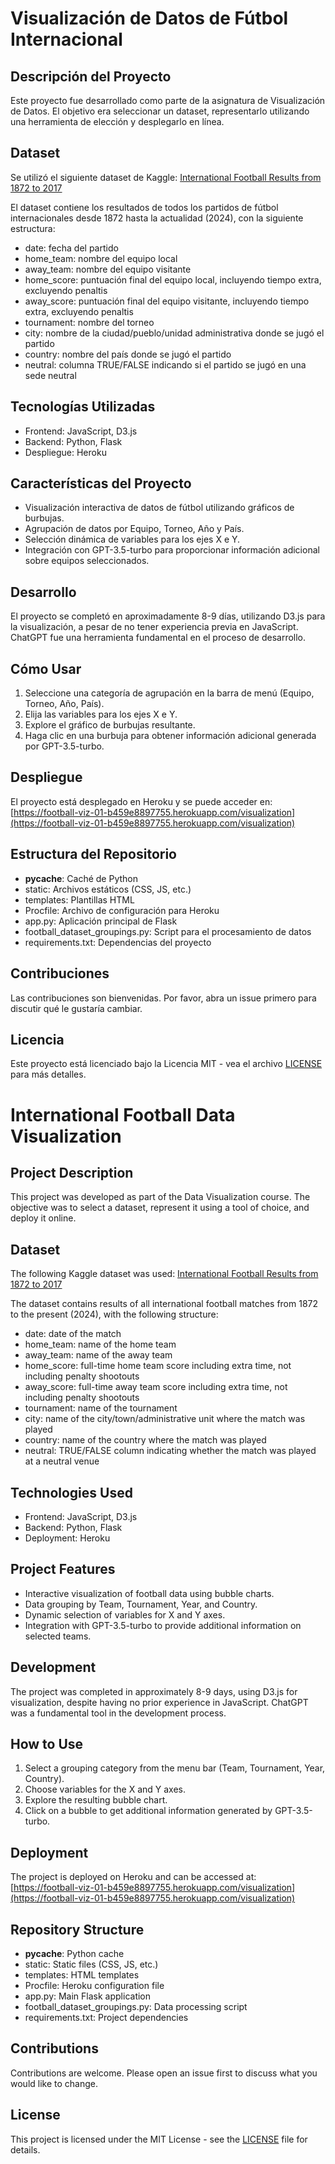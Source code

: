 # Visualización de Datos de Fútbol Internacional

## Descripción del Proyecto

Este proyecto fue desarrollado como parte de la asignatura de Visualización de Datos. El objetivo era seleccionar un dataset, representarlo utilizando una herramienta de elección y desplegarlo en línea.

## Dataset

Se utilizó el siguiente dataset de Kaggle: [International Football Results from 1872 to 2017](https://www.kaggle.com/datasets/martj42/international-football-results-from-1872-to-2017)

El dataset contiene los resultados de todos los partidos de fútbol internacionales desde 1872 hasta la actualidad (2024), con la siguiente estructura:

- date: fecha del partido
- home_team: nombre del equipo local
- away_team: nombre del equipo visitante
- home_score: puntuación final del equipo local, incluyendo tiempo extra, excluyendo penaltis
- away_score: puntuación final del equipo visitante, incluyendo tiempo extra, excluyendo penaltis
- tournament: nombre del torneo
- city: nombre de la ciudad/pueblo/unidad administrativa donde se jugó el partido
- country: nombre del país donde se jugó el partido
- neutral: columna TRUE/FALSE indicando si el partido se jugó en una sede neutral

## Tecnologías Utilizadas

- Frontend: JavaScript, D3.js
- Backend: Python, Flask
- Despliegue: Heroku

## Características del Proyecto

- Visualización interactiva de datos de fútbol utilizando gráficos de burbujas.
- Agrupación de datos por Equipo, Torneo, Año y País.
- Selección dinámica de variables para los ejes X e Y.
- Integración con GPT-3.5-turbo para proporcionar información adicional sobre equipos seleccionados.

## Desarrollo

El proyecto se completó en aproximadamente 8-9 días, utilizando D3.js para la visualización, a pesar de no tener experiencia previa en JavaScript. ChatGPT fue una herramienta fundamental en el proceso de desarrollo.

## Cómo Usar

1. Seleccione una categoría de agrupación en la barra de menú (Equipo, Torneo, Año, País).
2. Elija las variables para los ejes X e Y.
3. Explore el gráfico de burbujas resultante.
4. Haga clic en una burbuja para obtener información adicional generada por GPT-3.5-turbo.

## Despliegue

El proyecto está desplegado en Heroku y se puede acceder en: [https://football-viz-01-b459e8897755.herokuapp.com/visualization](https://football-viz-01-b459e8897755.herokuapp.com/visualization)

## Estructura del Repositorio

- **pycache**: Caché de Python
- static: Archivos estáticos (CSS, JS, etc.)
- templates: Plantillas HTML
- Procfile: Archivo de configuración para Heroku
- app.py: Aplicación principal de Flask
- football_dataset_groupings.py: Script para el procesamiento de datos
- requirements.txt: Dependencias del proyecto

## Contribuciones

Las contribuciones son bienvenidas. Por favor, abra un issue primero para discutir qué le gustaría cambiar.

## Licencia

Este proyecto está licenciado bajo la Licencia MIT - vea el archivo [LICENSE](LICENSE) para más detalles.


# International Football Data Visualization

## Project Description

This project was developed as part of the Data Visualization course. The objective was to select a dataset, represent it using a tool of choice, and deploy it online.

## Dataset

The following Kaggle dataset was used: [International Football Results from 1872 to 2017](https://www.kaggle.com/datasets/martj42/international-football-results-from-1872-to-2017)

The dataset contains results of all international football matches from 1872 to the present (2024), with the following structure:

- date: date of the match
- home_team: name of the home team
- away_team: name of the away team
- home_score: full-time home team score including extra time, not including penalty shootouts
- away_score: full-time away team score including extra time, not including penalty shootouts
- tournament: name of the tournament
- city: name of the city/town/administrative unit where the match was played
- country: name of the country where the match was played
- neutral: TRUE/FALSE column indicating whether the match was played at a neutral venue

## Technologies Used

- Frontend: JavaScript, D3.js
- Backend: Python, Flask
- Deployment: Heroku

## Project Features

- Interactive visualization of football data using bubble charts.
- Data grouping by Team, Tournament, Year, and Country.
- Dynamic selection of variables for X and Y axes.
- Integration with GPT-3.5-turbo to provide additional information on selected teams.

## Development

The project was completed in approximately 8-9 days, using D3.js for visualization, despite having no prior experience in JavaScript. ChatGPT was a fundamental tool in the development process.

## How to Use

1. Select a grouping category from the menu bar (Team, Tournament, Year, Country).
2. Choose variables for the X and Y axes.
3. Explore the resulting bubble chart.
4. Click on a bubble to get additional information generated by GPT-3.5-turbo.

## Deployment

The project is deployed on Heroku and can be accessed at: [https://football-viz-01-b459e8897755.herokuapp.com/visualization](https://football-viz-01-b459e8897755.herokuapp.com/visualization)

## Repository Structure

- **pycache**: Python cache
- static: Static files (CSS, JS, etc.)
- templates: HTML templates
- Procfile: Heroku configuration file
- app.py: Main Flask application
- football_dataset_groupings.py: Data processing script
- requirements.txt: Project dependencies

## Contributions

Contributions are welcome. Please open an issue first to discuss what you would like to change.

## License

This project is licensed under the MIT License - see the [LICENSE](LICENSE) file for details.
